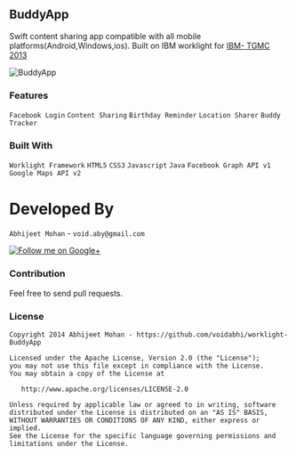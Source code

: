 ## BuddyApp


Swift content sharing app compatible with all mobile platforms(Android,Windows,ios). Built on IBM worklight for [IBM- TGMC 2013](http://www.ibmtgmc.com)

![BuddyApp](https://github.com/voidabhi/worklight-BuddyApp/blob/screenshot/screenshot.jpg)

### Features

`Facebook Login`
`Content Sharing`
`Birthday Reminder`
`Location Sharer`
`Buddy Tracker`

### Built With

`Worklight Framework`
`HTML5`
`CSS3`
`Javascript`
`Java`
`Facebook Graph API v1`
`Google Maps API v2`

Developed By
=============

`Abhijeet Mohan` - `void.aby@gmail.com`

<a href="https://plus.google.com/104070882148677917719/about">
  <img alt="Follow me on Google+"
       src="http://data.pkmmte.com/temp/social_google_plus_logo.png" />
</a>

### Contribution

Feel free to send pull requests.

### License

```
Copyright 2014 Abhijeet Mohan - https://github.com/voidabhi/worklight-BuddyApp

Licensed under the Apache License, Version 2.0 (the "License");
you may not use this file except in compliance with the License.
You may obtain a copy of the License at

   http://www.apache.org/licenses/LICENSE-2.0

Unless required by applicable law or agreed to in writing, software
distributed under the License is distributed on an "AS IS" BASIS,
WITHOUT WARRANTIES OR CONDITIONS OF ANY KIND, either express or implied.
See the License for the specific language governing permissions and
limitations under the License.
```
